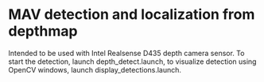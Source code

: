 # MAV detection and localization from depthmap

Intended to be used with Intel Realsense D435 depth camera sensor.
To start the detection, launch depth_detect.launch, to visualize detection using OpenCV windows, launch display_detections.launch.
